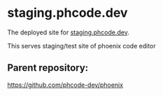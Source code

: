 # staging.phcode.dev

The deployed site for [staging.phcode.dev](https://staging.phcode.dev).

This serves staging/test site of phoenix code editor


## Parent repository:

https://github.com/phcode-dev/phoenix

